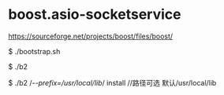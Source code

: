 # boost.asio-socketservice
https://sourceforge.net/projects/boost/files/boost/

$ ./bootstrap.sh

$ ./b2

$ ./b2 /*--prefix=/usr/local/lib*/ install //路径可选  默认/usr/local/lib
